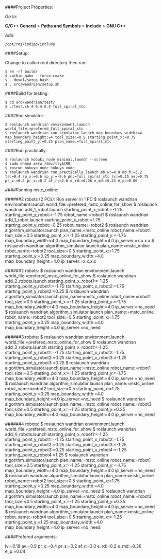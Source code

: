 ####Project Properties:


_Go to_: 

__C/C++ General__ > __Paths and Symbols__ > __Include__ > __GNU C++__

_Add_:

 `/opt/ros/indigo/include`
 
####Setup:

Change to catkin root directory then run:

    $ rm -rf build/
    $ catkin_make --force-cmake
    $ . devel/setup.bash
    $ . src/wandrian/setup.sh

####Build for testing:

    $ cd src/wandrian/test/
    $ ./test.sh 4 0.4 0.4 full_spiral_stc

####Run simulator:

    $ roslaunch wandrian environment.launch world_file:=prefered_full_spiral_stc
    $ roslaunch wandrian run_simulator.launch map_boundary_width:=4 map_boundary_height:=4 tool_size:=0.5 starting_point_x:=0.75 starting_point_y:=0.25 plan_name:=full_spiral_stc

####Run practically:

    $ roslaunch kobuki_node minimal.launch --screen
    $ sudo chmod a+rw /dev/ttyACM0
    $ rosrun hokuyo_node hokuyo_node
    $ roslaunch wandrian run_practically.launch mb_w:=4.8 mb_h:=3.2 ts:=0.4 sp_x:=0.6 sp_y:=-0.6 pn:=full_spiral_stc lv:=0.15 av:=0.75 pr_c:=0.5 pr_s:=0.2 af_r:=2.0 e_rd:=0.06 e_md:=0.24 e_p:=0.06

####Running mstc_online:

######2 robots (2 PCs):
    Run server in 1 PC
    $ roslaunch wandrian environment.launch world_file:=prefered_mstc_online_for_show
    $ roslaunch wandrian add_1_robot.launch starting_point_x_robot:=-1.25 starting_point_y_robot:=-1.75 robot_name:=robot1
    $ roslaunch wandrian add_1_robot.launch starting_point_x_robot:=1.75 starting_point_y_robot:=0.25 robot_name:=robot2
    $ roslaunch wandrian algorithm_simulator.launch plan_name:=mstc_online robot_name:=robot1 tool_size:=0.5 starting_point_x:=-1.25 starting_point_y:=-1.75 map_boundary_width:=4.0 map_boundary_height:=4.0 ip_server:=x.x.x.x
    $ roslaunch wandrian algorithm_simulator.launch plan_name:=mstc_online robot_name:=robot2 tool_size:=0.5 starting_point_x:=1.75 starting_point_y:=0.25 map_boundary_width:=4.0 map_boundary_height:=4.0 ip_server:=x.x.x.x

######2 robots:
    $ roslaunch wandrian environment.launch world_file:=prefered_mstc_online_for_show
    $ roslaunch wandrian add_2_robots.launch starting_point_x_robot1:=-1.25 starting_point_y_robot1:=-1.75 starting_point_x_robot2:=1.75 starting_point_y_robot2:=0.25
    $ roslaunch wandrian algorithm_simulator.launch plan_name:=mstc_online robot_name:=robot1 tool_size:=0.5 starting_point_x:=-1.25 starting_point_y:=-1.75 map_boundary_width:=4.0 map_boundary_height:=4.0 ip_server:=no_need
    $ roslaunch wandrian algorithm_simulator.launch plan_name:=mstc_online robot_name:=robot2 tool_size:=0.5 starting_point_x:=1.75 starting_point_y:=0.25 map_boundary_width:=4.0 map_boundary_height:=4.0 ip_server:=no_need

######3 robots:
    $ roslaunch wandrian environment.launch world_file:=prefered_mstc_online_for_show
    $ roslaunch wandrian add_3_robots.launch starting_point_x_robot1:=-1.25 starting_point_y_robot1:=-1.75 starting_point_x_robot2:=1.75 starting_point_y_robot2:=0.25 starting_point_x_robot3:=-1.25 starting_point_y_robot3:=0.25
    $ roslaunch wandrian algorithm_simulator.launch plan_name:=mstc_online robot_name:=robot1 tool_size:=0.5 starting_point_x:=-1.25 starting_point_y:=-1.75 map_boundary_width:=4.0 map_boundary_height:=4.0 ip_server:=no_need
    $ roslaunch wandrian algorithm_simulator.launch plan_name:=mstc_online robot_name:=robot2 tool_size:=0.5 starting_point_x:=1.75 starting_point_y:=0.25 map_boundary_width:=4.0 map_boundary_height:=4.0 ip_server:=no_need
    $ roslaunch wandrian algorithm_simulator.launch plan_name:=mstc_online robot_name:=robot3 tool_size:=0.5 starting_point_x:=-1.25 starting_point_y:=0.25 map_boundary_width:=4.0 map_boundary_height:=4.0 ip_server:=no_need

######4 robots:
    $ roslaunch wandrian environment.launch world_file:=prefered_mstc_online_for_show
    $ roslaunch wandrian add_4_robots.launch starting_point_x_robot1:=-1.25 starting_point_y_robot1:=-1.75 starting_point_x_robot2:=1.75 starting_point_y_robot2:=0.25 starting_point_x_robot3:=-1.25 starting_point_y_robot3:=0.25 starting_point_x_robot4:=-1.25 starting_point_y_robot4:=1.25
    $ roslaunch wandrian algorithm_simulator.launch plan_name:=mstc_online robot_name:=robot1 tool_size:=0.5 starting_point_x:=-1.25 starting_point_y:=-1.75 map_boundary_width:=4.0 map_boundary_height:=4.0 ip_server:=no_need
    $ roslaunch wandrian algorithm_simulator.launch plan_name:=mstc_online robot_name:=robot2 tool_size:=0.5 starting_point_x:=1.75 starting_point_y:=0.25 map_boundary_width:=4.0 map_boundary_height:=4.0 ip_server:=no_need
    $ roslaunch wandrian algorithm_simulator.launch plan_name:=mstc_online robot_name:=robot3 tool_size:=0.5 starting_point_x:=-1.25 starting_point_y:=0.25 map_boundary_width:=4.0 map_boundary_height:=4.0 ip_server:=no_need
    $ roslaunch wandrian algorithm_simulator.launch plan_name:=mstc_online robot_name:=robot4 tool_size:=0.5 starting_point_x:=-1.25 starting_point_y:=1.25 map_boundary_width:=4.0 map_boundary_height:=4.0 ip_server:=no_need

####Prefered arguments:

lv:=0.18
av:=0.9
pr_c:=0.4
pr_s:=0.2
af_r:=3.0
e_rd:=0.2
e_md:=0.36
e_p:=0.04
